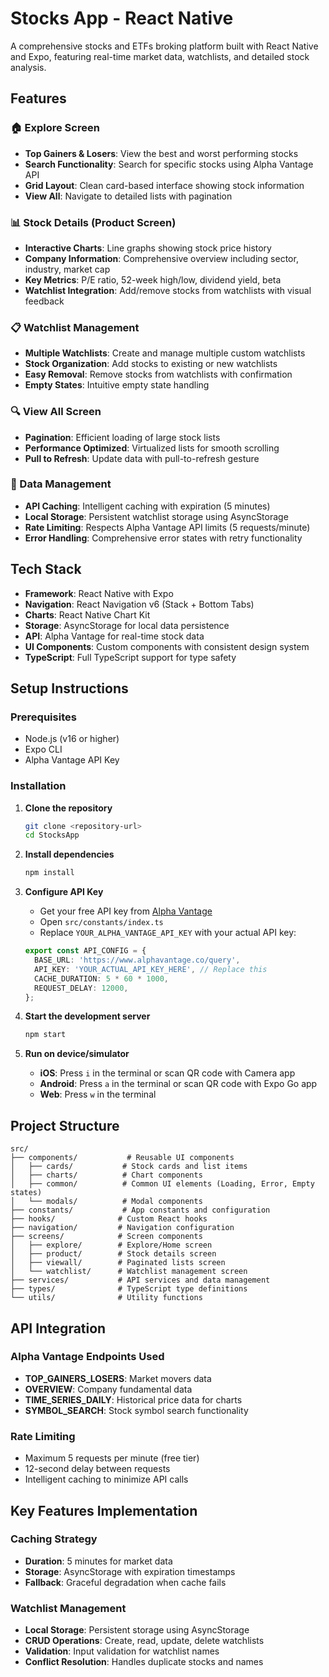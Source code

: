 # Stocks App - React Native

A comprehensive stocks and ETFs broking platform built with React Native and Expo, featuring real-time market data, watchlists, and detailed stock analysis.

## Features

### 🏠 Explore Screen
- **Top Gainers & Losers**: View the best and worst performing stocks
- **Search Functionality**: Search for specific stocks using Alpha Vantage API
- **Grid Layout**: Clean card-based interface showing stock information
- **View All**: Navigate to detailed lists with pagination

### 📊 Stock Details (Product Screen)
- **Interactive Charts**: Line graphs showing stock price history
- **Company Information**: Comprehensive overview including sector, industry, market cap
- **Key Metrics**: P/E ratio, 52-week high/low, dividend yield, beta
- **Watchlist Integration**: Add/remove stocks from watchlists with visual feedback

### 📋 Watchlist Management
- **Multiple Watchlists**: Create and manage multiple custom watchlists
- **Stock Organization**: Add stocks to existing or new watchlists
- **Easy Removal**: Remove stocks from watchlists with confirmation
- **Empty States**: Intuitive empty state handling

### 🔍 View All Screen
- **Pagination**: Efficient loading of large stock lists
- **Performance Optimized**: Virtualized lists for smooth scrolling
- **Pull to Refresh**: Update data with pull-to-refresh gesture

### 💾 Data Management
- **API Caching**: Intelligent caching with expiration (5 minutes)
- **Local Storage**: Persistent watchlist storage using AsyncStorage
- **Rate Limiting**: Respects Alpha Vantage API limits (5 requests/minute)
- **Error Handling**: Comprehensive error states with retry functionality

## Tech Stack

- **Framework**: React Native with Expo
- **Navigation**: React Navigation v6 (Stack + Bottom Tabs)
- **Charts**: React Native Chart Kit
- **Storage**: AsyncStorage for local data persistence
- **API**: Alpha Vantage for real-time stock data
- **UI Components**: Custom components with consistent design system
- **TypeScript**: Full TypeScript support for type safety

## Setup Instructions

### Prerequisites
- Node.js (v16 or higher)
- Expo CLI
- Alpha Vantage API Key

### Installation

1. **Clone the repository**
   ```bash
   git clone <repository-url>
   cd StocksApp
   ```

2. **Install dependencies**
   ```bash
   npm install
   ```

3. **Configure API Key**
   - Get your free API key from [Alpha Vantage](https://www.alphavantage.co/support/#api-key)
   - Open `src/constants/index.ts`
   - Replace `YOUR_ALPHA_VANTAGE_API_KEY` with your actual API key:
   ```typescript
   export const API_CONFIG = {
     BASE_URL: 'https://www.alphavantage.co/query',
     API_KEY: 'YOUR_ACTUAL_API_KEY_HERE', // Replace this
     CACHE_DURATION: 5 * 60 * 1000,
     REQUEST_DELAY: 12000,
   };
   ```

4. **Start the development server**
   ```bash
   npm start
   ```

5. **Run on device/simulator**
   - **iOS**: Press `i` in the terminal or scan QR code with Camera app
   - **Android**: Press `a` in the terminal or scan QR code with Expo Go app
   - **Web**: Press `w` in the terminal

## Project Structure

```
src/
├── components/           # Reusable UI components
│   ├── cards/           # Stock cards and list items
│   ├── charts/          # Chart components
│   ├── common/          # Common UI elements (Loading, Error, Empty states)
│   └── modals/          # Modal components
├── constants/           # App constants and configuration
├── hooks/              # Custom React hooks
├── navigation/         # Navigation configuration
├── screens/            # Screen components
│   ├── explore/        # Explore/Home screen
│   ├── product/        # Stock details screen
│   ├── viewall/        # Paginated lists screen
│   └── watchlist/      # Watchlist management screen
├── services/           # API services and data management
├── types/              # TypeScript type definitions
└── utils/              # Utility functions
```

## API Integration

### Alpha Vantage Endpoints Used
- **TOP_GAINERS_LOSERS**: Market movers data
- **OVERVIEW**: Company fundamental data
- **TIME_SERIES_DAILY**: Historical price data for charts
- **SYMBOL_SEARCH**: Stock symbol search functionality

### Rate Limiting
- Maximum 5 requests per minute (free tier)
- 12-second delay between requests
- Intelligent caching to minimize API calls

## Key Features Implementation

### Caching Strategy
- **Duration**: 5 minutes for market data
- **Storage**: AsyncStorage with expiration timestamps
- **Fallback**: Graceful degradation when cache fails

### Watchlist Management
- **Local Storage**: Persistent storage using AsyncStorage
- **CRUD Operations**: Create, read, update, delete watchlists
- **Validation**: Input validation for watchlist names
- **Conflict Resolution**: Handles duplicate stocks and names
